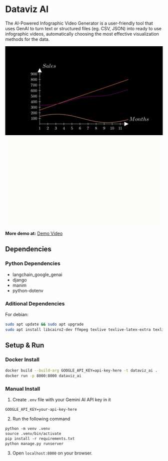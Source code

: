 # Dataviz AI

The AI-Powered Infographic Video Generator is a user-friendly tool that uses GenAI to turn text or structured files (eg. CSV, JSON) into ready to use infographic videos, automatically choosing the most effective visualization methods for the data.

![](./screenshots/1.gif)
![](./screenshots/2.gif)

**More demo at:**
[Demo Video](https://youtu.be/GhcHa8kFvXA)

## Dependencies

### Python Dependencies
- langchain_google_genai
- django
- manim
- python-dotenv

### Aditional Dependencies

For debian:
```bash
sudo apt update && sudo apt upgrade
sudo apt install libcairo2-dev ffmpeg texlive texlive-latex-extra texlive-fonts-extra texlive-latex-recommended texlive-science tipa libpango1.0-dev
```

## Setup & Run

### Docker Install
```bash
docker build --build-arg GOOGLE_API_KEY=api-key-here -t dataviz_ai .
docker run -p 8000:8000 dataviz_ai
```

### Manual Install
1. Create `.env` file with your Gemini AI API key in it
```
GOOGLE_API_KEY=your-api-key-here
```

2. Run the following command
```
python -m venv .venv
source .venv/bin/activate
pip install -r requirements.txt
python manage.py runserver
```

3. Open `localhost:8000` on your browser.
